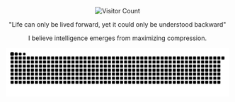 

<div align="center">

![Visitor Count](https://profile-counter.glitch.me/fangyuan/count.svg)


"Life can only be lived forward, yet it could only be understood backward"

I believe intelligence emerges from maximizing compression. 


<!--
![Anurag's GitHub stats](https://github-readme-stats.vercel.app/api?username=fangyuan-ksgk&show_icons=true&theme=merko)
-->

<picture>
  <source media="(prefers-color-scheme: dark)" srcset="https://raw.githubusercontent.com/jingyaogong/jingyaogong/output/github-contribution-grid-snake-dark.svg">
  <source media="(prefers-color-scheme: light)" srcset="https://raw.githubusercontent.com/jingyaogong/jingyaogong/output/github-contribution-grid-snake.svg">
  <img alt="github contribution grid snake animation" src="https://raw.githubusercontent.com/jingyaogong/jingyaogong/output/github-contribution-grid-snake.svg">
</picture>




</div>
